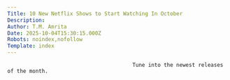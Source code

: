 ```yaml
---
Title: 10 New Netflix Shows to Start Watching In October
Description: 
Author: T.M. Amrita
Date: 2025-10-04T15:30:15.000Z
Robots: noindex,nofollow
Template: index
---
```


                                            Tune into the newest releases of the month. 
                                        